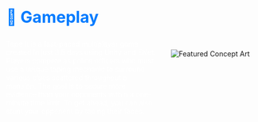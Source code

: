 
<!-- Main Content with Anchor -->
<div id="introduction" style="display: flex; align-items: center; margin: 2rem 0;">
    <div style="flex: 1; padding: 0 15px; color: #fff;">
        <h2 style="font-size: 2rem; color: #007bff;">👾 Gameplay</h2>
        <p>
            Tape It is a fast-paced multiplayer game created in just 3.5 days using Unity and ENet. Players compete as police officers who must use a unique taping mechanic to surround various clues scattered throughout a mansion. The goal is to secure more evidence than your opponents within a one-minute time limit. To get ahead, you can also stunt your opponent by taping their faces.
        </p>
    </div>
    <img src="https://i.imgur.com/51YRTxU.jpeg" 
         alt="Featured Concept Art" 
         style="margin-left: 12px;">
</div>
